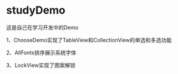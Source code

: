 # studyDemo

这是自己在学习开发中的Demo

1、ChooseDemo实现了TableView和CollectionView的单选和多选功能

2、AllFonts排序展示系统字体

3、LockView实现了图案解锁
